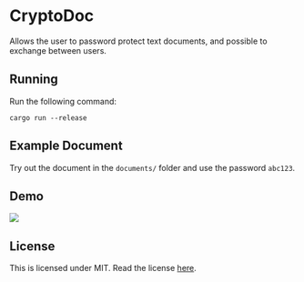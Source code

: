 # CryptoDoc

Allows the user to password protect text documents, and possible to exchange between users.

## Running
Run the following command:
```
cargo run --release
```

## Example Document
Try out the document in the `documents/` folder and use the password `abc123`.

## Demo
![](https://i.imgur.com/6qpDQvL.gif)

## License
This is licensed under MIT. Read the license [here](https://github.com/acatiadroid/cryptodoc/blob/main/LICENSE.txt).
